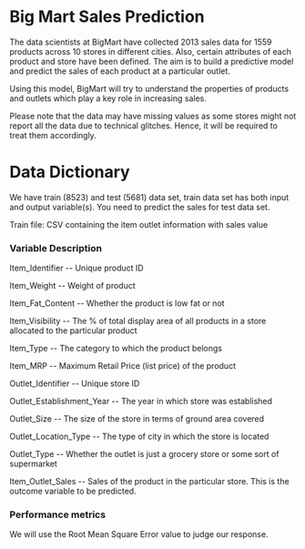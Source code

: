 # Big Mart Sales Prediction
The data scientists at BigMart have collected 2013 sales data for 1559 products across 10 stores in different cities. Also, certain attributes of each product and store have been defined. The aim is to build a predictive model and predict the sales of each product at a particular outlet.

Using this model, BigMart will try to understand the properties of products and outlets which play a key role in increasing sales.

Please note that the data may have missing values as some stores might not report all the data due to technical glitches. Hence, it will be required to treat them accordingly. 



# Data Dictionary
We have train (8523) and test (5681) data set, train data set has both input and output variable(s). You need to predict the sales for test data set.



Train file: CSV containing the item outlet information with sales value

### Variable	Description

Item_Identifier	-- Unique product ID

Item_Weight --	Weight of product

Item_Fat_Content --	Whether the product is low fat or not

Item_Visibility --	The % of total display area of all products in a store allocated to the particular product

Item_Type --	The category to which the product belongs

Item_MRP --	Maximum Retail Price (list price) of the product

Outlet_Identifier --	Unique store ID

Outlet_Establishment_Year	-- The year in which store was established

Outlet_Size	-- The size of the store in terms of ground area covered

Outlet_Location_Type --	The type of city in which the store is located

Outlet_Type	-- Whether the outlet is just a grocery store or some sort of supermarket

Item_Outlet_Sales	-- Sales of the product in the particular store. This is the outcome variable to be predicted.

### Performance metrics

We will use the Root Mean Square Error value to judge our response.


